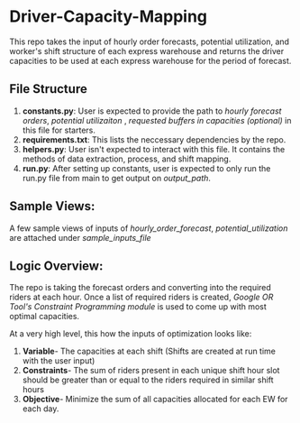 # Driver-Capacity-Mapping
This repo takes the input of hourly order forecasts, potential utilization, and worker's shift structure of each express warehouse and returns the driver capacities to be used at each express warehouse for the period of forecast. 

## File Structure
1. **constants.py**: User is expected to provide the path to _hourly forecast orders_,  _potential utilizaiton_ , _requested buffers in capacities (optional)_ in this file for starters.
2. **requirements.txt**: This lists the neccessary dependencies by the repo.
3. **helpers.py**: User isn't expected to interact with this file. It contains the methods of data extraction, process, and shift mapping.
4. **run.py**: After setting up constants, user is expected to only run the run.py file from main to get output on _output_path_.

## Sample Views:
A few sample views of inputs of _hourly_order_forecast_, _potential_utilization_ are attached under _sample_inputs_file_

## Logic Overview:
The repo is taking the forecast orders and converting into the required riders at each hour. Once a list of required riders is created, _Google OR Tool's Constraint Programming module_ is used to come up with most optimal capacities.

At a very high level, this how the inputs of optimization looks like:
1. **Variable**- The capacities at each shift (Shifts are created at run time with the user input)
2. **Constraints**- The sum of riders present in each unique shift hour slot should be greater than or equal to the riders required in similar shift hours
3. **Objective**- Minimize the sum of all capacities allocated for each EW for each day.
